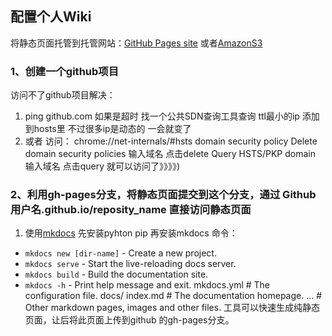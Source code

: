 ## 配置个人Wiki 
将静态页面托管到托管网站：[GitHub Pages site](https://docs.github.com/cn/pages/getting-started-with-github-pages/creating-a-github-pages-site)
或者[AmazonS3](https://docs.aws.amazon.com/AmazonS3/latest/userguide/WebsiteHosting.html)
### 1、创建一个github项目
访问不了github项目解决：
1) ping github.com
如果是超时
找一个公共SDN查询工具查询 ttl最小的ip 添加到hosts里
不过很多ip是动态的 一会就变了
2) 或者 访问： chrome://net-internals/#hsts
domain security policy
Delete domain security policies
输入域名 点击delete
Query HSTS/PKP domain
输入域名 点击query
就可以访问了》》》》)

### 2、利用gh-pages分支，将静态页面提交到这个分支，通过 Github用户名.github.io/reposity_name 直接访问静态页面
1) 使用[mkdocs](https://mkdocs.zimoapps.com/#_14)
先安装pyhton pip 再安装mkdocs
命令：
* `mkdocs new [dir-name]` - Create a new project.
* `mkdocs serve` - Start the live-reloading docs server.
* `mkdocs build` - Build the documentation site.
* `mkdocs -h` - Print help message and exit.
  mkdocs.yml    # The configuration file.
  docs/
  index.md  # The documentation homepage.
  ...       # Other markdown pages, images and other files.
工具可以快速生成纯静态页面，让后将此页面上传到github 的gh-pages分支。
